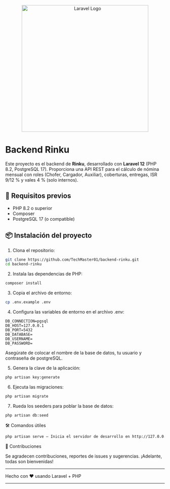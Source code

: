 <p align="center"><a href="https://laravel.com" target="_blank"><img src="https://raw.githubusercontent.com/laravel/art/master/logo-lockup/5%20SVG/2%20CMYK/1%20Full%20Color/laravel-logolockup-cmyk-red.svg" width="400" alt="Laravel Logo"></a></p>

# Backend Rinku

Este proyecto es el backend de **Rinku**, desarrollado con **Laravel 12** (PHP 8.2, PostgreSQL 17). Proporciona una API REST para el cálculo de nómina mensual con roles (Chofer, Cargador, Auxiliar), coberturas, entregas, ISR 9/12 % y vales 4 % (solo internos).

## 🚀 Requisitos previos
- PHP 8.2 o superior
- Composer
- PostgreSQL 17 (o compatible)

## 📦 Instalación del proyecto

1. Clona el repositorio:

```bash
git clone https://github.com/TechMaster01/backend-rinku.git
cd backend-rinku
```

2. Instala las dependencias de PHP:

```bash
composer install
```

3. Copia el archivo de entorno:

```bash
cp .env.example .env
```

4. Configura las variables de entorno en el archivo .env:

```env
DB_CONNECTION=pgsql
DB_HOST=127.0.0.1
DB_PORT=5432
DB_DATABASE=
DB_USERNAME=
DB_PASSWORD=
```

Asegúrate de colocar el nombre de la base de datos, tu usuario y contraseña de postgreSQL.


5. Genera la clave de la aplicación:

```bash
php artisan key:generate
```

6. Ejecuta las migraciones:

```bash
php artisan migrate
```

7. Rueda los seeders para poblar la base de datos:

```bash
php artisan db:seed
```

🛠️ Comandos útiles

```bash
php artisan serve – Inicia el servidor de desarrollo en http://127.0.0.1:8000
```

🤝 Contribuciones

Se agradecen contribuciones, reportes de issues y sugerencias. ¡Adelante, todas son bienvenidas!


---

Hecho con ❤️ usando Laravel + PHP

---
